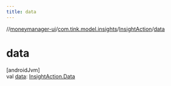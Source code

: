 ```yaml
---
title: data
---
```

//[moneymanager-ui](../../../index.html)/[com.tink.model.insights](../index.html)/[InsightAction](index.html)/[data](data.html)



# data



[androidJvm]\
val [data](data.html): [InsightAction.Data](-data/index.html)




